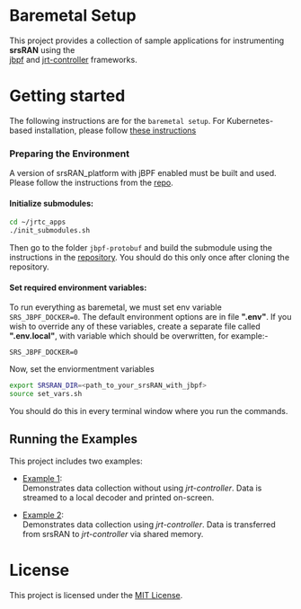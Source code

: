 # Baremetal Setup

This project provides a collection of sample applications for instrumenting **srsRAN** using the  
[jbpf](https://github.com/microsoft/jbpf) and [jrt-controller](https://github.com/microsoft/jrt-controller) frameworks.

# Getting started

The following instructions are for the `baremetal setup`.
For Kubernetes-based installation, please follow [these instructions](../README.md)

### Preparing the Environment

A version of srsRAN_platform with jBPF enabled must be built and used. Please follow the instructions from the [repo](https://github.com/xfoukas/srsRAN_Project_jbpf). 


#### Initialize submodules:

```bash
cd ~/jrtc_apps
./init_submodules.sh
```

Then go to the folder `jbpf-protobuf` and build the submodule using the instructions in the [repository](https://github.com/microsoft/jbpf-protobuf). 
You should do this only once after cloning the repository.


#### Set required environment variables:

To run everything as baremetal, we must set env variable `SRS_JBPF_DOCKER=0`. 
The default environment options are in file __".env"__. 
If you wish to override any of these variables, create a separate file called __".env.local"__, with variable which should be overwritten, for example:-

```
SRS_JBPF_DOCKER=0
```

Now, set the enviormentment variables

```sh
export SRSRAN_DIR=<path_to_your_srsRAN_with_jbpf>
source set_vars.sh
```

You should do this in every terminal window where you run the commands. 

## Running the Examples

This project includes two examples:

- [Example 1](./example_no_jrtc_baremetal.md):  
  Demonstrates data collection without using *jrt-controller*. Data is streamed to a local decoder and printed on-screen.

- [Example 2](./example_w_jrtc_baremetal.md):  
  Demonstrates data collection using *jrt-controller*.  Data is transferred from srsRAN to *jrt-controller* via shared memory.
   

# License

This project is licensed under the [MIT License](LICENSE.md).